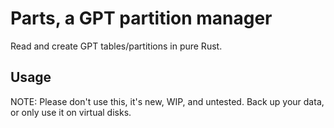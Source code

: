 # Parts, a GPT partition manager

Read and create GPT tables/partitions in pure Rust.

## Usage

NOTE: Please don't use this, it's new, WIP, and untested.
Back up your data, or only use it on virtual disks.
